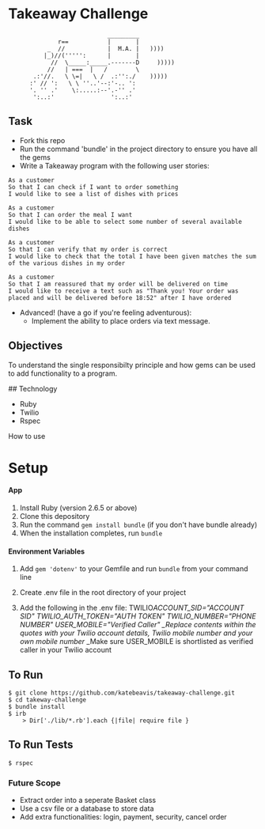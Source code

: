 # Takeaway Challenge

```
                            _________
              r==           |       |
           _  //            |  M.A. |   ))))
          |_)//(''''':      |       |
            //  \_____:_____.-------D     )))))
           //   | ===  |   /        \
       .:'//.   \ \=|   \ /  .:'':./    )))))
      :' // ':   \ \ ''..'--:'-.. ':
      '. '' .'    \:.....:--'.-'' .'
       ':..:'                ':..:'

```

## Task

- Fork this repo
- Run the command 'bundle' in the project directory to ensure you have all the gems
- Write a Takeaway program with the following user stories:

```
As a customer
So that I can check if I want to order something
I would like to see a list of dishes with prices

As a customer
So that I can order the meal I want
I would like to be able to select some number of several available dishes

As a customer
So that I can verify that my order is correct
I would like to check that the total I have been given matches the sum of the various dishes in my order

As a customer
So that I am reassured that my order will be delivered on time
I would like to receive a text such as "Thank you! Your order was placed and will be delivered before 18:52" after I have ordered
```

- Advanced! (have a go if you're feeling adventurous):
  - Implement the ability to place orders via text message.

## Objectives

To understand the single responsibilty principle and how gems can be used to add functionality to a program.

## Technology

- Ruby
- Twilio
- Rspec

How to use

# Setup

#### App

1. Install Ruby (version 2.6.5 or above)
2. Clone this depository
3. Run the command `gem install bundle` (if you don't have bundle already)
4. When the installation completes, run `bundle`

#### Environment Variables

1. Add `gem 'dotenv'` to your Gemfile and run `bundle` from your command line
2. Create .env file in the root directory of your project

3. Add the following in the .env file:
   TWILIO*ACCOUNT_SID="ACCOUNT SID"
   TWILIO_AUTH_TOKEN="AUTH TOKEN"
   TWILIO_NUMBER="PHONE NUMBER"
   USER_MOBILE="Verified Caller"
   \_Replace contents within the quotes with your Twilio account details, Twilio mobile number and your own mobile number*
   \_Make sure USER_MOBILE is shortlisted as verified caller in your Twilio account

## To Run

```
$ git clone https://github.com/katebeavis/takeaway-challenge.git
$ cd takeway-challenge
$ bundle install
$ irb
    > Dir['./lib/*.rb'].each {|file| require file }
```

## To Run Tests

```
$ rspec
```

### Future Scope

- Extract order into a seperate Basket class
- Use a csv file or a database to store data
- Add extra functionalities: login, payment, security, cancel order
